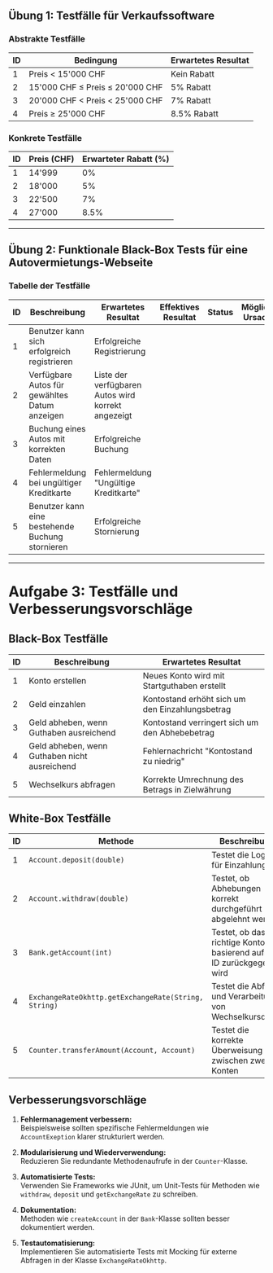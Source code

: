 ## **Übung 1: Testfälle für Verkaufssoftware**

### **Abstrakte Testfälle**

| ID  | Bedingung                        | Erwartetes Resultat         |
|-----|----------------------------------|-----------------------------|
| 1   | Preis < 15'000 CHF               | Kein Rabatt                 |
| 2   | 15'000 CHF ≤ Preis ≤ 20'000 CHF  | 5% Rabatt                   |
| 3   | 20'000 CHF < Preis < 25'000 CHF  | 7% Rabatt                   |
| 4   | Preis ≥ 25'000 CHF               | 8.5% Rabatt                 |

### **Konkrete Testfälle**

| ID  | Preis (CHF)  | Erwarteter Rabatt (%) | 
|-----|--------------|------------------------|
| 1   | 14'999       | 0%                     | 
| 2   | 18'000       | 5%                     |
| 3   | 22'500       | 7%                     | 
| 4   | 27'000       | 8.5%                   | 

---

## **Übung 2: Funktionale Black-Box Tests für eine Autovermietungs-Webseite**

### **Tabelle der Testfälle**

| ID | Beschreibung                                    | Erwartetes Resultat                              | Effektives Resultat | Status  | Mögliche Ursache         |
|----|------------------------------------------------|-------------------------------------------------|----------------------|---------|--------------------------|
| 1  | Benutzer kann sich erfolgreich registrieren    | Erfolgreiche Registrierung                      |                      |         |                          |
| 2  | Verfügbare Autos für gewähltes Datum anzeigen  | Liste der verfügbaren Autos wird korrekt angezeigt |                      |         |                          |
| 3  | Buchung eines Autos mit korrekten Daten        | Erfolgreiche Buchung                            |                      |         |                          |
| 4  | Fehlermeldung bei ungültiger Kreditkarte       | Fehlermeldung "Ungültige Kreditkarte"           |                      |         |                          |
| 5  | Benutzer kann eine bestehende Buchung stornieren | Erfolgreiche Stornierung                       |                      |         |                          |

---

# Aufgabe 3: Testfälle und Verbesserungsvorschläge

## **Black-Box Testfälle**

| ID | Beschreibung                                  | Erwartetes Resultat                              |
|----|----------------------------------------------|-------------------------------------------------|
| 1  | Konto erstellen                              | Neues Konto wird mit Startguthaben erstellt     |
| 2  | Geld einzahlen                               | Kontostand erhöht sich um den Einzahlungsbetrag |
| 3  | Geld abheben, wenn Guthaben ausreichend      | Kontostand verringert sich um den Abhebebetrag  |
| 4  | Geld abheben, wenn Guthaben nicht ausreichend| Fehlernachricht "Kontostand zu niedrig"         |
| 5  | Wechselkurs abfragen                         | Korrekte Umrechnung des Betrags in Zielwährung  |

## **White-Box Testfälle**

| ID | Methode                       | Beschreibung                                                    |
|----|-------------------------------|-----------------------------------------------------------------|
| 1  | `Account.deposit(double)`     | Testet die Logik für Einzahlungen                               |
| 2  | `Account.withdraw(double)`    | Testet, ob Abhebungen korrekt durchgeführt oder abgelehnt werden|
| 3  | `Bank.getAccount(int)`        | Testet, ob das richtige Konto basierend auf der ID zurückgegeben wird |
| 4  | `ExchangeRateOkhttp.getExchangeRate(String, String)` | Testet die Abfrage und Verarbeitung von Wechselkursdaten |
| 5  | `Counter.transferAmount(Account, Account)` | Testet die korrekte Überweisung zwischen zwei Konten           |

## **Verbesserungsvorschläge**

1. **Fehlermanagement verbessern:**  
   Beispielsweise sollten spezifische Fehlermeldungen wie `AccountExeption` klarer strukturiert werden.
   
2. **Modularisierung und Wiederverwendung:**  
   Reduzieren Sie redundante Methodenaufrufe in der `Counter`-Klasse.
   
3. **Automatisierte Tests:**  
   Verwenden Sie Frameworks wie JUnit, um Unit-Tests für Methoden wie `withdraw`, `deposit` und `getExchangeRate` zu schreiben.

4. **Dokumentation:**  
   Methoden wie `createAccount` in der `Bank`-Klasse sollten besser dokumentiert werden.

5. **Testautomatisierung:**  
   Implementieren Sie automatisierte Tests mit Mocking für externe Abfragen in der Klasse `ExchangeRateOkhttp`.
